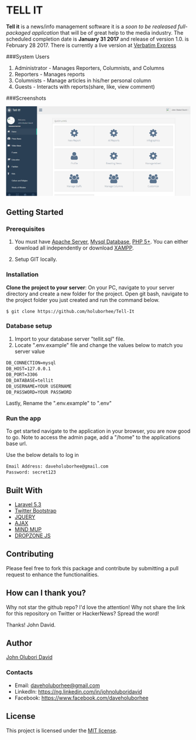 # TELL IT

**Tell it** is a news/info management software it is a *soon to be realeased full-packaged application* that will be of great help to the media industry. The scheduled completion date is **January 31 2017** and release of version 1.0. is February 28 2017. There is currently a live version at [Verbatim Express](http://verbatimexpress.com)

###System Users

1. Administrator - Manages Reporters, Columnists, and Columns
2. Reporters - Manages reports
3. Columnists - Manage articles in his/her personal column
4. Guests - Interacts with reports(share, like, view comment)

###Screenshots

![Dashboard](/tellit/dashboard.PNG)

## Getting Started

### Prerequisites

1. You must have [Apache Server](https://www.apache.org/), [Mysql Database](https://www.mysql.com/), [PHP 5+](http://php.net/). You can either download all independently or download [XAMPP](https://www.apachefriends.org/index.html).

2. Setup GIT locally.

### Installation

**Clone the project to your server**: On your PC, navigate to your server directory and create a new folder for the project. Open git bash, navigate to the project folder you just created and run the command below.

```
$ git clone https://github.com/holuborhee/Tell-It
```

### Database setup

1. Import to your database server "tellit.sql" file.
2. Locate ".env.example" file and change the values below to match you server value

```
DB_CONNECTION=mysql
DB_HOST=127.0.0.1
DB_PORT=3306
DB_DATABASE=tellit
DB_USERNAME=YOUR USERNAME
DB_PASSWORD=YOUR PASSWORD

```
Lastly, Rename the ".env.example" to ".env"

### Run the app

To get started navigate to the application in your browser, you are now good to go. Note to access the admin page, add a "/home" to the applications base url.

Use the below details to log in

```
Email Address: daveholuborhee@gmail.com
Password: secret123

```

## Built With

* [Laravel 5.3](https://laravel.com/)
* [Twitter Bootstrap](https://getbootstrap.com/)
* [JQUERY](https://jquery.com/)
* [AJAX](https://getbootstrap.com/)
* [MIND MUP](https://mindmup.github.io/bootstrap-wysiwyg/)
* [DROPZONE JS](http://www.dropzonejs.com/)

## Contributing

Please feel free to fork this package and contribute by submitting a pull request to enhance the functionalities.


## How can I thank you?

Why not star the github repo? I'd love the attention! Why not share the link for this repository on Twitter or HackerNews? Spread the word!

Thanks!
John David.

## Author

[John Olubori David](https://github.com/holuborhee)

### Contacts

* Email: daveholuborhee@gmail.com
* LinkedIn: https://ng.linkedin.com/in/johnoluboridavid
* Facebook: https://www.facebook.com/daveholuborhee

## License

This project is licensed under the [MIT license](http://opensource.org/licenses/MIT).
